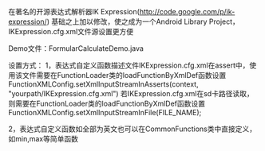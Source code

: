 在著名的开源表达式解析器IK Expression(http://code.google.com/p/ik-expression/) 基础之上加以修改，使之成为一个Android Library Project，IKExpression.cfg.xml文件源设置更方便

Demo文件：FormularCalculateDemo.java

设置方式：
1，表达式自定义函数描述文件IKExpression.cfg.xml在assert中，使用该文件需要在FunctionLoader类的loadFunctionByXmlDef函数设置FunctionXMLConfig.setXmlInputStreamInAsserts(context, "yourpath/IKExpression.cfg.xml")
若IKExpression.cfg.xml在sd卡路径读取，则需要在FunctionLoader类的loadFunctionByXmlDef函数设置		FunctionXMLConfig.setXmlInputStreamInFile(FILE_NAME);

2，表达式自定义函数如全部为英文也可以在CommonFunctions类中直接定义，如min,max等简单函数
